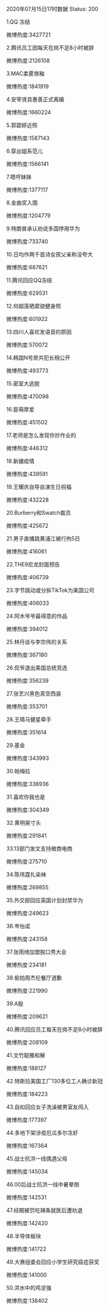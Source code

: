 2020年07月15日17时数据
Status: 200

1.QQ 冻结

微博热度:3427721

2.腾讯员工因每天在岗不足8小时被辞

微博热度:2126108

3.MAC柔雾唇釉

微博热度:1841919

4.安宰贤具惠善正式离婚

微博热度:1660224

5.郭碧婷近照

微博热度:1587143

6.穿出姐系范儿

微博热度:1566141

7.嗯哼妹妹

微博热度:1377117

8.金曲奖入围

微博热度:1204779

9.特朗普承认劝说多国停用华为

微博热度:733740

10.日均作两千首诗女孩父亲称没夸大

微博热度:687621

11.腾讯回应QQ冻结

微博热度:629531

12.何超莲晒窦骁健身照

微博热度:601922

13.四川人喜欢发语音的原因

微博热度:570072

14.韩国N号房共犯长相公开

微博热度:493773

15.密室大逃脱

微博热度:470098

16.臣萌厚爱

微博热度:451502

17.老师是怎么发现你抄作业的

微博热度:446312

18.新疆疫情

微博热度:439591

19.王耀庆自导自演生日祝福

微博热度:432228

20.Burberry和Swatch裁员

微博热度:425672

21.男子直播跳黄浦江被行拘5日

微博热度:416061

22.THE9尼龙封面预告

微博热度:406739

23.字节跳动或分拆TikTok为美国公司

微博热度:406033

24.阿木爷爷最得意的作品

微博热度:394012

25.林丹谈与李宗伟的关系

微博热度:367180

26.侃爷退出美国总统竞选

微博热度:356239

27.张艺兴黑色真空西装

微博热度:353701

28.王晴马健星牵手

微博热度:351614

29.基金

微博热度:343993

30.帕梅拉

微博热度:336936

31.喜欢你我也是

微博热度:304349

32.黄明昊寸头

微博热度:291841

33.13部门发文支持微商电商

微博热度:275710

34.陈伟霆扎染袜

微博热度:269855

35.外交部回应英国计划封禁华为

微博热度:249623

36.岑怡诺

微博热度:243158

37.张雨绮加盟脱口秀大会

微博热度:234181

38.偷拍周杰伦餐厅道歉

微博热度:221990

39.A股

微博热度:209621

40.腾讯回应员工每天在岗不足8小时被辞

微博热度:208109

41.文竹聪雅和解

微博热度:188127

42.特斯拉美国工厂130多位工人确诊新冠

微博热度:184223

43.自如回应女子洗澡被男室友闯入

微博热度:177397

44.多地下架涉疫厄瓜多尔冻虾

微博热度:167364

45.战士抗洪一线偶遇父母

微博热度:145034

46.00后战士抗洪一线中暑晕倒

微博热度:142531

47.经期被罚吃辣条就医后遭劝退

微博热度:142420

48.半导体板块

微博热度:141722

49.大赛组委会回应小学生研究癌症获奖

微博热度:141000

50.洪水中的鸡坚强

微博热度:138402

